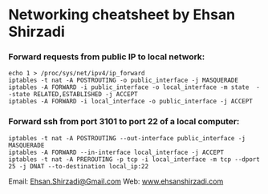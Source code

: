 # Networking cheatsheet by Ehsan Shirzadi

### Forward requests from public IP to local network:
```
echo 1 > /proc/sys/net/ipv4/ip_forward
iptables -t nat -A POSTROUTING -o public_interface -j MASQUERADE
iptables -A FORWARD -i public_interface -o local_interface -m state  --state RELATED,ESTABLISHED -j ACCEPT
iptables -A FORWARD -i local_interface -o public_interface -j ACCEPT
```
### Forward ssh from port 3101 to port 22 of a local computer:
```
iptables -t nat -A POSTROUTING --out-interface public_interface -j MASQUERADE
iptables -A FORWARD --in-interface local_interface -j ACCEPT
iptables -t nat -A PREROUTING -p tcp -i local_interface -m tcp --dport 25 -j DNAT --to-destination local_ip:22
```

Email: Ehsan.Shirzadi@Gmail.com
Web: www.ehsanshirzadi.com

